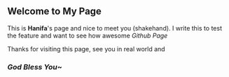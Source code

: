 ## Welcome to My Page

This is **Hanifa**'s page and nice to meet you (shakehand). 
I write this to test the feature and want to see how awesome *Github Page* 

Thanks for visiting this page, see you in real world and

### *God Bless You*~

